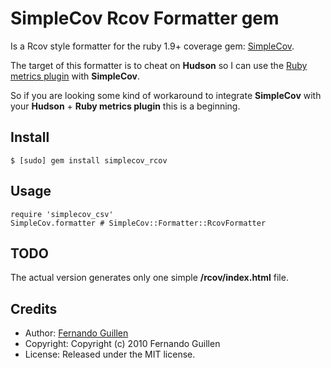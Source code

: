 # SimpleCov Rcov Formatter gem

Is a Rcov style formatter for the ruby 1.9+ coverage gem: [SimpleCov](http://github.com/colszowka/simplecov).

The target of this formatter is to cheat on **Hudson** so I can use the [Ruby metrics plugin](http://github.com/hudson/rubymetrics-plugin) with **SimpleCov**.

So if you are looking some kind of workaround to integrate **SimpleCov** with your **Hudson** + **Ruby metrics plugin** this is a beginning.

## Install

    $ [sudo] gem install simplecov_rcov

## Usage

    require 'simplecov_csv'
    SimpleCov.formatter # SimpleCov::Formatter::RcovFormatter

## TODO

The actual version generates only one simple **/rcov/index.html** file.

## Credits

* Author: [Fernando Guillen](http://fernandoguillen.info)
* Copyright: Copyright (c) 2010 Fernando Guillen
* License: Released under the MIT license.